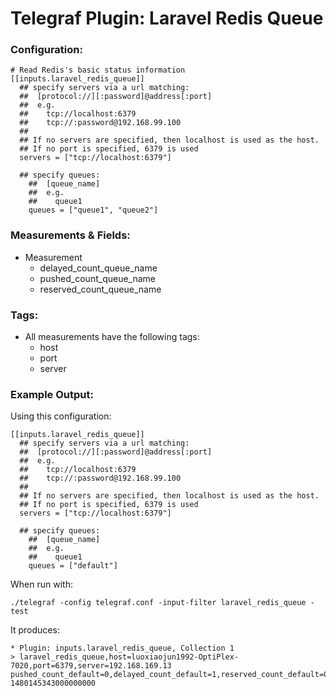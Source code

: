 # Telegraf Plugin: Laravel Redis Queue

### Configuration:

```
# Read Redis's basic status information
[[inputs.laravel_redis_queue]]
  ## specify servers via a url matching:
  ##  [protocol://][:password]@address[:port]
  ##  e.g.
  ##    tcp://localhost:6379
  ##    tcp://:password@192.168.99.100
  ##
  ## If no servers are specified, then localhost is used as the host.
  ## If no port is specified, 6379 is used
  servers = ["tcp://localhost:6379"]

  ## specify queues:
	##  [queue_name]
	##  e.g.
	##    queue1
	queues = ["queue1", "queue2"]
```

### Measurements & Fields:

- Measurement
    - delayed_count_queue_name
    - pushed_count_queue_name
    - reserved_count_queue_name

### Tags:

- All measurements have the following tags:
    - host
    - port
    - server

### Example Output:

Using this configuration:
```
[[inputs.laravel_redis_queue]]
  ## specify servers via a url matching:
  ##  [protocol://][:password]@address[:port]
  ##  e.g.
  ##    tcp://localhost:6379
  ##    tcp://:password@192.168.99.100
  ##
  ## If no servers are specified, then localhost is used as the host.
  ## If no port is specified, 6379 is used
  servers = ["tcp://localhost:6379"]

  ## specify queues:
	##  [queue_name]
	##  e.g.
	##    queue1
	queues = ["default"]
```

When run with:
```
./telegraf -config telegraf.conf -input-filter laravel_redis_queue -test
```

It produces:
```
* Plugin: inputs.laravel_redis_queue, Collection 1
> laravel_redis_queue,host=luoxiaojun1992-OptiPlex-7020,port=6379,server=192.168.169.13 pushed_count_default=0,delayed_count_default=1,reserved_count_default=0 1480145343000000000
```
